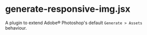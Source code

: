 # generate-responsive-img.jsx

A plugin to extend Adobe® Photoshop's default `Generate > Assets` behaviour.


